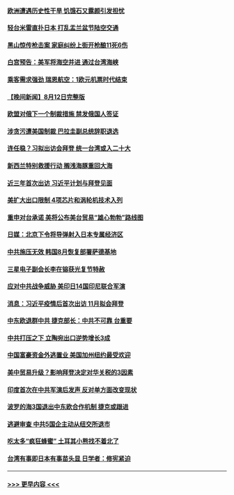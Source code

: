 #### [欧洲遭遇历史性干旱 饥饿石又露颜引发担忧](../pages/prog202/a103501527.md?t=08132301) 
#### [轻台米雷直扑日本 打乱盂兰盆节陆空交通](../pages/prog202/a103501457.md?t=08132301) 
#### [黑山惊传枪击案 家庭纠纷上街开枪酿11死6伤](../pages/prog202/a103501443.md?t=08132301) 
#### [白宫预告：美军将海空并进 通过台湾海峡](../pages/prog202/a103501410.md?t=08132301) 
#### [乘客需求强劲 瑞恩航空：1欧元机票时代结束](../pages/prog202/a103501394.md?t=08132301) 
#### [【晚间新闻】8月12日完整版](../pages/prog202/a103501274.md?t=08132301) 
#### [欧盟对俄下一个制裁措施 禁发俄国人签证](../pages/prog202/a103501383.md?t=08132301) 
#### [涉贪污遭美国制裁 巴拉圭副总统辞职退选](../pages/prog202/a103501342.md?t=08132301) 
#### [连任稳？习拟出访会拜登 统一台湾或入二十大](../pages/prog202/a103501309.md?t=08132301) 
#### [新西兰特别救援行动 搁浅海豚重回大海](../pages/prog202/a103501154.md?t=08132301) 
#### [近三年首次出访 习近平计划与拜登见面](../pages/prog202/a103501139.md?t=08132301) 
#### [美扩大出口限制 4项芯片和涡轮机技术入列](../pages/prog202/a103501093.md?t=08132301) 
#### [重申对台承诺 美将公布美台贸易“雄心勃勃”路线图](../pages/prog202/a103501052.md?t=08132301) 
#### [日媒：北京下令将导弹射入日本专属经济区](../pages/prog202/a103501055.md?t=08132301) 
#### [中共施压无效 韩国8月恢复部署萨德基地](../pages/prog202/a103500962.md?t=08132301) 
#### [三星电子副会长李在镕获光复节特赦](../pages/prog202/a103500959.md?t=08132301) 
#### [应对中共战争威胁 美印日14国印尼联合军演](../pages/prog202/a103500987.md?t=08132301) 
#### [消息：习近平疫情后首次出访 11月拟会拜登](../pages/prog202/a103500933.md?t=08132301) 
#### [中东欧退群中共 捷克部长：中共不可靠 台重要](../pages/prog202/a103500970.md?t=08132301) 
#### [中共打压之下 立陶宛出口逆势增长3成](../pages/prog202/a103500943.md?t=08132301) 
#### [中国富豪资金外逃置业 美国加州纽约最受欢迎](../pages/prog202/a103500922.md?t=08132301) 
#### [美中贸易升级？影响拜登决定对华关税的3因素](../pages/prog202/a103500838.md?t=08132301) 
#### [印度首次在中共军演后发声 反对单方面改变现状](../pages/prog202/a103500809.md?t=08132301) 
#### [波罗的海3国退出中东欧合作机制 捷克或跟进](../pages/prog202/a103500787.md?t=08132301) 
#### [逃避审查 中共5国企主动从纽交所退市](../pages/prog202/a103500782.md?t=08132301) 
#### [吃太多“疯狂蜂蜜” 土耳其小熊找不着北了](../pages/prog202/a103500697.md?t=08132301) 
#### [台湾有事即日本有事苗头显 日学者：修宪紧迫](../pages/prog202/a103500680.md?t=08132301) 

----
#### [ >>> 更早内容 <<< ](../indexes/prog202-earlier.md)
